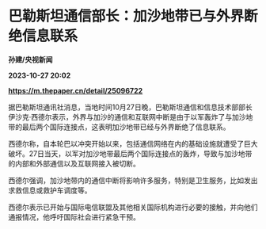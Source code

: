 # 巴勒斯坦通信部长：加沙地带已与外界断绝信息联系
**孙建/央视新闻**

**2023-10-27 20:02**

**https://m.thepaper.cn/detail/25096722**

据巴勒斯坦通讯社消息，当地时间10月27日晚，巴勒斯坦通信和信息技术部部长伊沙克·西德尔表示，外界与加沙的通信和互联网中断是由于以军轰炸了与加沙地带的最后两个国际连接点，这表明加沙地带已经与外界断绝了信息联系。

西德尔称，自本轮巴以冲突开始以来，包括通信网络在内的基础设施就遭受了巨大破坏。27日当天，以军对加沙地带最后两个国际连接点的轰炸，导致与加沙地带的内部和外部通信以及互联网接入被切断。

西德尔强调，加沙地带内的通信中断将影响许多服务，特别是卫生服务，比如发出求救信息或救护车调度等。

西德尔表示已开始与国际电信联盟及其他相关国际机构进行必要的接触，并向他们通报情况，他呼吁国际社会进行紧急干预。